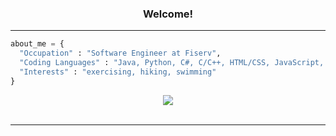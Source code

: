 <div align="center">
    <h3> Welcome! </h3>
    <hr/>
</div>

```python
about_me = {
  "Occupation" : "Software Engineer at Fiserv",
  "Coding Languages" : "Java, Python, C#, C/C++, HTML/CSS, JavaScript, SQL, PHP"
  "Interests" : "exercising, hiking, swimming"
}
```
<div align="center">
    <a href="https://www.linkedin.com/in/shreyap3149">
        <img align="center" src="https://img.shields.io/badge/-shreyap3149-blue?style=for-the-badge&logo=Linkedin&logoColor=white&link=https://www.linkedin.com/in/shreyap3149/">
    </a>
<!--     <a href="mailto:gersonkroiz@gmail.com">
        <img align="center" src="https://img.shields.io/badge/-shreyap3149@gmail.com-c14438?style=for-the-badge&logo=Gmail&logoColor=white&link=mailto:shreyap3149@gmail.com">
    </a> -->
    <br>
    <br>
</div>
<hr/>
